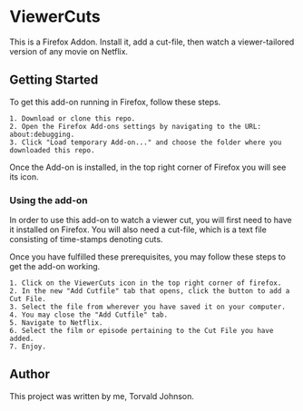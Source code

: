 # ViewerCuts
This is a Firefox Addon. Install it, add a cut-file, then watch a viewer-tailored version of any movie on Netflix.
## Getting Started

To get this add-on running in Firefox, follow these steps.

    1. Download or clone this repo.
    2. Open the Firefox Add-ons settings by navigating to the URL: about:debugging.
    3. Click "Load temporary Add-on..." and choose the folder where you downloaded this repo.

Once the Add-on is installed, in the top right corner of Firefox you will see its icon.

### Using the add-on

In order to use this add-on to watch a viewer cut, you will first need to have it installed on Firefox. 
You will also need a cut-file, which is a text file consisting of time-stamps denoting cuts.

Once you have fulfilled these prerequisites, you may follow these steps to get the add-on working.

    1. Click on the ViewerCuts icon in the top right corner of firefox.
    2. In the new "Add Cutfile" tab that opens, click the button to add a Cut File.
    3. Select the file from wherever you have saved it on your computer.
    4. You may close the "Add Cutfile" tab.
    5. Navigate to Netflix.
    6. Select the film or episode pertaining to the Cut File you have added.
    7. Enjoy.

## Author

This project was written by me, Torvald Johnson.
